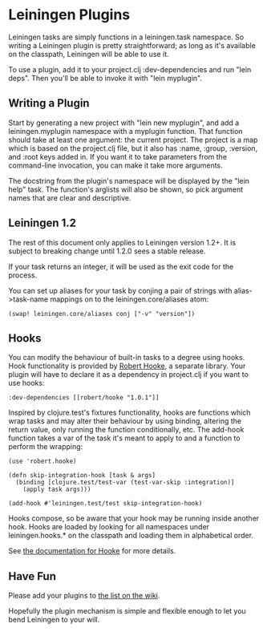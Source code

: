 # Leiningen Plugins

Leiningen tasks are simply functions in a leiningen.task namespace. So
writing a Leiningen plugin is pretty straightforward; as long as it's
available on the classpath, Leiningen will be able to use it.

To use a plugin, add it to your project.clj :dev-dependencies and run
"lein deps". Then you'll be able to invoke it with "lein myplugin".

## Writing a Plugin

Start by generating a new project with "lein new myplugin", and add a
leiningen.myplugin namespace with a myplugin function. That function
should take at least one argument: the current project. The project is
a map which is based on the project.clj file, but it also has :name,
:group, :version, and :root keys added in. If you want it to take
parameters from the command-line invocation, you can make it take more
arguments.

The docstring from the plugin's namespace will be displayed by the
"lein help" task. The function's arglists will also be shown, so pick
argument names that are clear and descriptive.

## Leiningen 1.2

The rest of this document only applies to Leiningen version 1.2+. It
is subject to breaking change until 1.2.0 sees a stable release.

If your task returns an integer, it will be used as the exit code for
the process.

You can set up aliases for your task by conjing a pair of strings with
alias->task-name mappings on to the leiningen.core/aliases atom:

    (swap! leiningen.core/aliases conj ["-v" "version"])

## Hooks

You can modify the behaviour of built-in tasks to a degree using
hooks. Hook functionality is provided by [Robert
Hooke](http://github.com/technomancy/robert-hooke), a separate
library. Your plugin will have to declare it as a dependency in
project.clj if you want to use hooks:

    :dev-dependencies [[robert/hooke "1.0.1"]]

Inspired by clojure.test's fixtures functionality, hooks are functions
which wrap tasks and may alter their behaviour by using binding,
altering the return value, only running the function conditionally,
etc. The add-hook function takes a var of the task it's meant to apply
to and a function to perform the wrapping:

    (use 'robert.hooke)

    (defn skip-integration-hook [task & args]
      (binding [clojure.test/test-var (test-var-skip :integration)]
        (apply task args)))

    (add-hook #'leiningen.test/test skip-integration-hook)

Hooks compose, so be aware that your hook may be running inside
another hook. Hooks are loaded by looking for all namespaces under
leiningen.hooks.* on the classpath and loading them in alphabetical
order.

See [the documentation for
Hooke](http://github.com/technomancy/robert-hooke/blob/master/README.md)
for more details.

## Have Fun

Please add your plugins to [the list on the
wiki](http://wiki.github.com/technomancy/leiningen/plugins).

Hopefully the plugin mechanism is simple and flexible enough to let
you bend Leiningen to your will.
